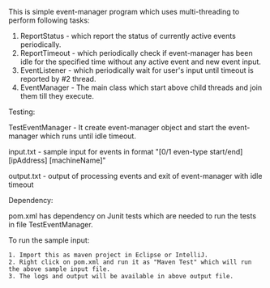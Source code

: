 This is simple event-manager program which uses multi-threading to perform following tasks:

  1. ReportStatus - which report the status of currently active events periodically.
  2. ReportTimeout - which periodically check if event-manager has been idle for the specified time 
                     without any active event and new event input.
  3. EventListener -  which periodically wait for user's input until timeout is reported by #2 thread.
  4. EventManager - The main class which start above child threads and join them till they execute.
  
  Testing:
  
  TestEventManager - It create event-manager object and start the event-manager which runs until idle timeout.
  
  input.txt - sample input for events in format "[0/1 even-type start/end] [ipAddress] [machineName]"
  
  output.txt - output of processing events and exit of event-manager with idle timeout
  
  Dependency:
  
  pom.xml has dependency on Junit tests which are needed to run the tests in file TestEventManager.
  
  To run the sample input:
  
    1. Import this as maven project in Eclipse or IntelliJ.
    2. Right click on pom.xml and run it as "Maven Test" which will run the above sample input file.
    3. The logs and output will be available in above output file.
  
                   
